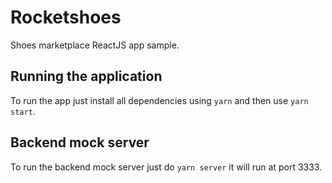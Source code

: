 # Rocketshoes

Shoes marketplace ReactJS app sample.

## Running the application

To run the app just install all dependencies using `yarn` and then use `yarn start`.

## Backend mock server

To run the backend mock server just do `yarn server` it will run at port 3333.

